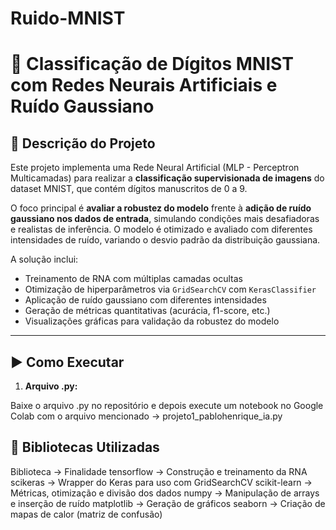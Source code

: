 # Ruido-MNIST

# 🧠 Classificação de Dígitos MNIST com Redes Neurais Artificiais e Ruído Gaussiano

## 📘 Descrição do Projeto

Este projeto implementa uma Rede Neural Artificial (MLP - Perceptron Multicamadas) para realizar a **classificação supervisionada de imagens** do dataset MNIST, que contém dígitos manuscritos de 0 a 9.

O foco principal é **avaliar a robustez do modelo** frente à **adição de ruído gaussiano nos dados de entrada**, simulando condições mais desafiadoras e realistas de inferência. O modelo é otimizado e avaliado com diferentes intensidades de ruído, variando o desvio padrão da distribuição gaussiana.

A solução inclui:

- Treinamento de RNA com múltiplas camadas ocultas
- Otimização de hiperparâmetros via `GridSearchCV` com `KerasClassifier`
- Aplicação de ruído gaussiano com diferentes intensidades
- Geração de métricas quantitativas (acurácia, f1-score, etc.)
- Visualizações gráficas para validação da robustez do modelo

---
## ▶️ Como Executar

1. **Arquivo .py:**

Baixe o arquivo .py no repositório e depois execute um notebook no Google Colab com o arquivo mencionado -> projeto1_pablohenrique_ia.py

## 🧰 Bibliotecas Utilizadas

Biblioteca -> Finalidade
tensorflow -> Construção e treinamento da RNA
scikeras ->	Wrapper do Keras para uso com GridSearchCV
scikit-learn -> 	Métricas, otimização e divisão dos dados
numpy ->	Manipulação de arrays e inserção de ruído
matplotlib ->	Geração de gráficos
seaborn ->	Criação de mapas de calor (matriz de confusão)
